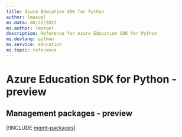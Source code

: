 ```yaml
---
title: Azure Education SDK for Python
author: lmazuel
ms.data: 08/22/2022
ms.author: lmazuel
description: Reference for Azure Education SDK for Python
ms.devlang: python
ms.service: education
ms.topic: reference
---
```

# Azure Education SDK for Python - preview

## Management packages - preview
[!INCLUDE [mgmt-packages](education-mgmt-index.md)]